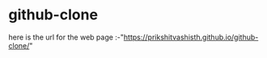 # github-clone    
     
 here is the url for the web page :-"https://prikshitvashisth.github.io/github-clone/" 
